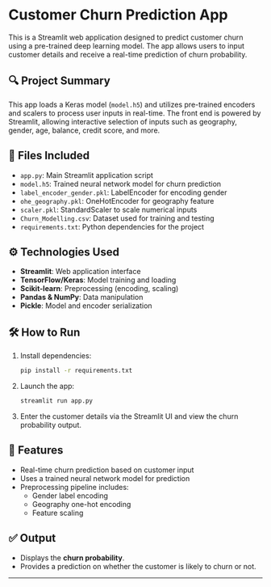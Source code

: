 
# Customer Churn Prediction App

This is a Streamlit web application designed to predict customer churn using a pre-trained deep learning model. The app allows users to input customer details and receive a real-time prediction of churn probability.

## 🔍 Project Summary

This app loads a Keras model (`model.h5`) and utilizes pre-trained encoders and scalers to process user inputs in real-time. The front end is powered by Streamlit, allowing interactive selection of inputs such as geography, gender, age, balance, credit score, and more.

## 📂 Files Included

- `app.py`: Main Streamlit application script
- `model.h5`: Trained neural network model for churn prediction
- `label_encoder_gender.pkl`: LabelEncoder for encoding gender
- `ohe_geography.pkl`: OneHotEncoder for geography feature
- `scaler.pkl`: StandardScaler to scale numerical inputs
- `Churn_Modelling.csv`: Dataset used for training and testing
- `requirements.txt`: Python dependencies for the project

## ⚙️ Technologies Used

- **Streamlit**: Web application interface
- **TensorFlow/Keras**: Model training and loading
- **Scikit-learn**: Preprocessing (encoding, scaling)
- **Pandas & NumPy**: Data manipulation
- **Pickle**: Model and encoder serialization

## 🛠️ How to Run

1. Install dependencies:
    ```bash
    pip install -r requirements.txt
    ```

2. Launch the app:
    ```bash
    streamlit run app.py
    ```

3. Enter the customer details via the Streamlit UI and view the churn probability output.

## 📌 Features

- Real-time churn prediction based on customer input
- Uses a trained neural network model for prediction
- Preprocessing pipeline includes:
  - Gender label encoding
  - Geography one-hot encoding
  - Feature scaling

## ✅ Output

- Displays the **churn probability**.
- Provides a prediction on whether the customer is likely to churn or not.

---


